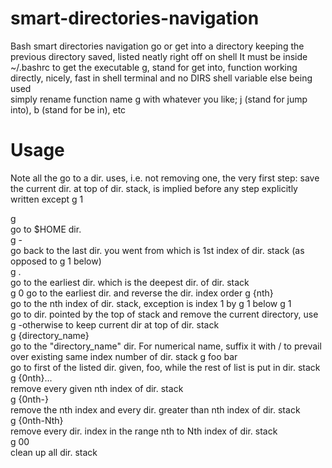 # smart-directories-navigation
Bash smart directories navigation
go or get into a directory keeping the previous directory saved, listed neatly right off on shell
It must be inside ~/.bashrc to get the executable g, stand for get into, function working directly, nicely, fast in shell terminal and no DIRS shell variable else being used    
simply rename function name g with whatever you like; j (stand for jump into), b (stand for be in), etc    

# Usage   
Note all the go to a dir. uses, i.e. not removing one, the very first step: save the current dir. at top of dir. stack, is implied before any step explicitly written except g 1   

g   
go to $HOME dir.   
g -   
go back to the last dir. you went from which is 1st index of dir. stack (as opposed to g 1 below)   
g .   
go to the earliest dir. which is the deepest dir. of dir. stack   
g 0
go to the earliest dir. and reverse the dir. index order
g {nth}   
go to the nth index of dir. stack, exception is index 1 by g 1 below
g 1   
go to dir. pointed by the top of stack and remove the current directory, use g -otherwise to keep current dir at top of dir. stack    
g {directory_name}   
go to the "directory_name" dir. For numerical name, suffix it with / to prevail over existing same index number of dir. stack
g foo bar   
go to first of the listed dir. given, foo, while the rest of list is put in dir. stack    
g {0nth}...  
remove every given nth index of dir. stack   
g {0nth-}  
remove the nth index and every dir. greater than nth index of dir. stack   
g {0nth-Nth}  
remove every dir. index in the range nth to Nth index of dir. stack   
g 00   
clean up all dir. stack   


